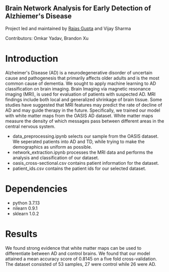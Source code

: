 ## Brain Network Analysis for Early Detection of Alzhiemer's Disease

Project led and maintained by [Rajas Gupta](https://github.com/rajasg) and Vijay Sharma

Contributors:
Omkar Yadav, Brandon Xu

# Introduction 
Alzheimer's Disease (AD) is a neurodegenerative disorder of uncertain cause and pathogenesis that primarily affects older adults and is the most common cause of dementia. We sought to apply machine learning to AD classification on brain imaging. Brain Imaging via magnetic resonance imaging (MRI), is used for evaluation of patients with suspected AD. MRI findings include both local and generalized shrinkage of brain tissue. Some studies have suggested that MRI features may predict the rate of decline of AD and may guide therapy in the future. Specifically, we trained our model with white matter maps from the OASIS AD dataset. White matter maps measure the density of which messages pass between different areas in the central nervous system.

* data_preprocessing.ipynb selects our sample from the OASIS dataset. We seperated patients into AD and TD, while trying to make the demographics as uniform as possible. 
* network_extraction.ipynb processes the MRI data and performs the analysis and classification of our dataset.
* oasis_cross-sectional.csv contains patient information for the dataset.
* patient_ids.csv contains the patient ids for our selected dataset.

# Dependencies
* python 3.7.13
* nilearn 0.9.1
* sklearn 1.0.2

# Results
We found strong evidence that white matter maps can be used to differentiate between AD and control brains. We found that our model attained a mean accuracy score of 0.8145 on a five fold cross-validation. The dataset consisted of 53 samples, 27 were control while 26 were AD.
